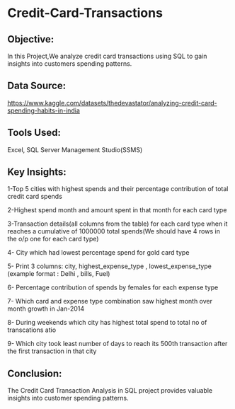# Credit-Card-Transactions
## Objective:
In this Project,We analyze credit card transactions using SQL to gain insights into customers spending patterns.
## Data Source:
https://www.kaggle.com/datasets/thedevastator/analyzing-credit-card-spending-habits-in-india
## Tools Used:
Excel,
SQL Server Management Studio(SSMS)
## Key Insights:
1-Top 5 cities with highest spends and their percentage contribution of total credit card spends

2-Highest spend month and amount spent in that month for each card type

3-Transaction details(all columns from the table) for each card type when it reaches a cumulative of 1000000 total spends(We should have 4 rows in the o/p one for each card type)

4- City which had lowest percentage spend for gold card type

5- Print 3 columns: city, highest_expense_type , lowest_expense_type (example format : Delhi , bills, Fuel)

6- Percentage contribution of spends by females for each expense type

7- Which card and expense type combination saw highest month over month growth in Jan-2014

8- During weekends which city has highest total spend to total no of transcations atio

9- Which city took least number of days to reach its 500th transaction after the first transaction in that city
## Conclusion:
The Credit Card Transaction Analysis in SQL project provides valuable insights into customer spending patterns.
